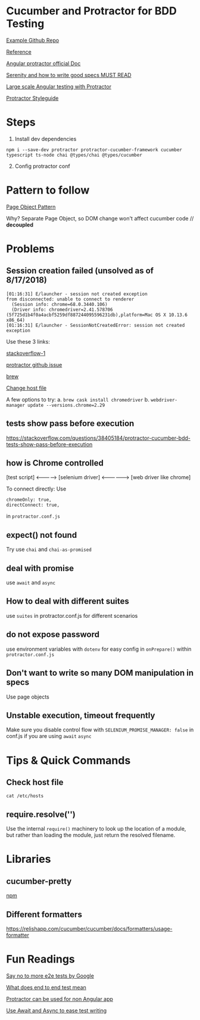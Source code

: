 # Cucumber and Protractor for BDD Testing
[Example Github Repo](https://github.com/dholst/protractor-cucumber-framework-example)

[Reference](https://medium.com/spektrakel-blog/angular-protractor-and-cucumber-552bd75ff6c9)

[Angular protractor official Doc](https://github.com/angular/protractor/blob/master/lib/config.ts)

[Serenity and how to write good specs MUST READ](https://serenity-js.org/introduction.html)

[Large scale Angular testing with Protractor](https://www.youtube.com/watch?v=ympTE-bLYaU)

[Protractor Styleguide](https://www.youtube.com/watch?feature=player_embedded&v=-lTGnYwnEuM)

# Steps
1. Install dev dependencies
```
npm i --save-dev protractor protractor-cucumber-framework cucumber typescript ts-node chai @types/chai @types/cucumber
```

2. Config protractor conf


# Pattern to follow
[Page Object Pattern](http://www.protractortest.org/#/page-objects)

Why?
Separate Page Object, so DOM change won't affect cucumber code // **decoupled**

# 



# Problems
## Session creation failed (unsolved as of 8/17/2018)
```
[01:16:31] E/launcher - session not created exception
from disconnected: unable to connect to renderer
  (Session info: chrome=68.0.3440.106)
  (Driver info: chromedriver=2.41.578706 (5f725d1b4f0a4acbf5259df887244095596231db),platform=Mac OS X 10.13.6 x86_64)
[01:16:31] E/launcher - SessionNotCreatedError: session not created exception
```
Use these 3 links:

[stackoverflow-1](https://stackoverflow.com/questions/46807596/webdrivererror-disconnected-unable-to-connect-to-renderer#comment90246515_49985242)

[protractor github issue](https://github.com/angular/protractor/issues/4347)

[brew](https://github.com/Homebrew/brew/issues/4089)

[Change host file](https://stackoverflow.com/questions/40224551/unable-to-connect-to-renderer-after-upgrade-to-protractor-4-0-9-tests-wont-r?rq=1)

A few options to try:
a. `brew cask install chromedriver`
b. `webdriver-manager update --versions.chrome=2.29` 

## tests show pass before execution
https://stackoverflow.com/questions/38405184/protractor-cucumber-bdd-tests-show-pass-before-execution

## how is Chrome controlled
[test script] <-----> [selenium driver] <------> [web driver like chrome]

To connect directly:
Use 
```
chromeOnly: true,
directConnect: true,
```
in `protractor.conf.js`

## expect() not found
Try use `chai` and `chai-as-promised`

## deal with promise
use `await` and `async`

## How to deal with different suites
use `suites` in protractor.conf.js for different scenarios

## do not expose password
use environment variables with `dotenv` for easy config in `onPrepare()` within `protractor.conf.js`

## Don't want to write so many DOM manipulation in specs
Use page objects

## Unstable execution, timeout frequently
Make sure you disable control flow with `SELENIUM_PROMISE_MANAGER: false` in conf.js if you are using `await` `async`

# Tips & Quick Commands

## Check host file
`cat /etc/hosts`

## require.resolve('')
Use the internal `require()` machinery to look up the location of a module, but rather than loading the module, just return the resolved filename.



# Libraries
## cucumber-pretty
[npm](https://www.npmjs.com/package/cucumber-pretty)

## Different formatters
https://relishapp.com/cucumber/cucumber/docs/formatters/usage-formatter

# Fun Readings
[Say no to more e2e tests by Google](https://testing.googleblog.com/2015/04/just-say-no-to-more-end-to-end-tests.html)

[What does end to end test mean](http://toolsqa.com/software-testing/what-does-end-to-end-test-mean/)

[Protractor can be used for non Angular app](https://medium.com/@marcelmokos/end-to-end-testing-with-protractor-using-modern-javascript-syntax-44e5121c2e03)

[Use Await and Async to ease test writing](https://chariotsolutions.com/blog/post/simplify-protractor-web-tests-with-async-and-await/)
